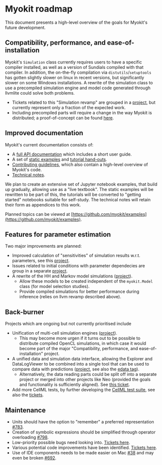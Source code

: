 # Myokit roadmap

This document presents a high-level overview of the goals for Myokit's future development.

## Compatibility, performance, and ease-of-installation

Myokit's `Simulation` class currently requires users to have a specific compiler installed, as well as a version of Sundials compiled with that compiler.
In addition, the on-the-fly compilation via `distutils`/`setuptools` has gotten slightly slower on linux in recent versions, but significantly slower on some Windows installations.
A rewrite of the simulation class to use a precompiled simulation engine and model code generated through llvmlite could solve both problems.

- Tickets related to this "Simulation revamp" are grouped in a [project](https://github.com/myokit/myokit/projects/5), but currently represent only a fraction of the expected work.
- Including precompiled parts will require a change in the way Myokit is distributed; a proof-of-concept can be found [here](https://github.com/myokit/beta/).

## Improved documentation

Myokit's current documentation consists of:

- A [full API documentation](https://myokit.readthedocs.io/) which includes a short user guide.
- A set of [static examples](http://myokit.org/examples/) and [tutorial hand-outs](http://myokit.org/tutorial/).
- [Contributing guidelines](https://github.com/myokit/myokit/blob/main/CONTRIBUTING.md), which also contain a high-level overview of Myokit's code.
- [Technical notes](https://github.com/myokit/examples#technical-notes).

We plan to create an extensive set of Jupyter notebook examples, that build up gradually, allowing use as a "live textbook".
The static examples will be rewritten to be part of this, the tutorials will be converted to "getting started" notebooks suitable for self-study.
The technical notes will retain their form as appendices to this work.

Planned topics can be viewed at [https://github.com/myokit/examples](https://github.com/myokit/examples).

## Features for parameter estimation

Two major improvements are planned:

- Improved calculation of "sensitivities" of simulation results w.r.t. parameters, see this [project](https://github.com/myokit/myokit/projects/6).
 - Issues related to initial conditions with parameter dependecies are group in a separate [project](https://github.com/myokit/myokit/projects/13).
- A rewrite of the HH and Markov model simulations ([project](https://github.com/myokit/myokit/projects/8)).
  - Allow these models to be created independent of the `myokit.Model` class (for model selection studies).
  - Provide compiled simulations for better performance during inference (relies on llvm revamp described above).

## Back-burner

Projects which are ongoing but not currently prioritised include

- Unification of multi-cell simulation engines ([project](https://github.com/myokit/myokit/projects/7)).
  - This may become more urgen if it turns out to be possible to distribute compiled OpenCL simulations, in which case it would become part of the major "Compatibility, performance, and ease-of-installation" project.
- A unified data and simulation data interface, allowing the Explorer and DataLogViewer to be combined into a single tool that can be used to compare data with predictions ([project](https://github.com/myokit/myokit/projects/15), see also the [edata tag](https://github.com/myokit/myokit/issues?q=is%3Aissue+is%3Aopen+label%3Aedata)).
  - Alternatively, the data reading parts could be split off into a separate project or merged into other projects like Neo (provided the goals and functionality is sufficiently aligned). See [this ticket](https://github.com/myokit/myokit/issues/259).
- Add more CellML tests, by further developing the [CellML test suite](https://github.com/MichaelClerx/cellml-validation), see also the [tickets](https://github.com/myokit/myokit/issues?q=is%3Aissue+is%3Aopen+label%3ACellML).

## Maintenance

- Units should have the option to "remember" a preferred representation [#783](https://github.com/myokit/myokit/issues/783).
- Creation of symbolic expressions should be simplified through operator overloading [#798](https://github.com/myokit/myokit/issues/798).
- Low-priority possible bugs need looking into. [Tickets here](https://github.com/myokit/myokit/issues?q=is%3Aissue+is%3Aopen+label%3Abug).
- Various potential code improvements have been identified. [Tickets here](https://github.com/myokit/myokit/issues?q=is%3Aissue+is%3Aopen+label%3Acode).
- Use of IDE components needs to be made easier on Mac [#38](https://github.com/myokit/myokit/issues/38) and may even be broken [#692](https://github.com/myokit/myokit/issues/692).

